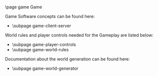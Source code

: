 \page game Game

Game Software concepts can be found here:

* \subpage game-client-server

World rules and player controls needed for the Gameplay are listed below:

* \subpage game-player-controls
* \subpage game-world-rules

Documentation about the world generation can be found here:
* \subpage game-world-generator